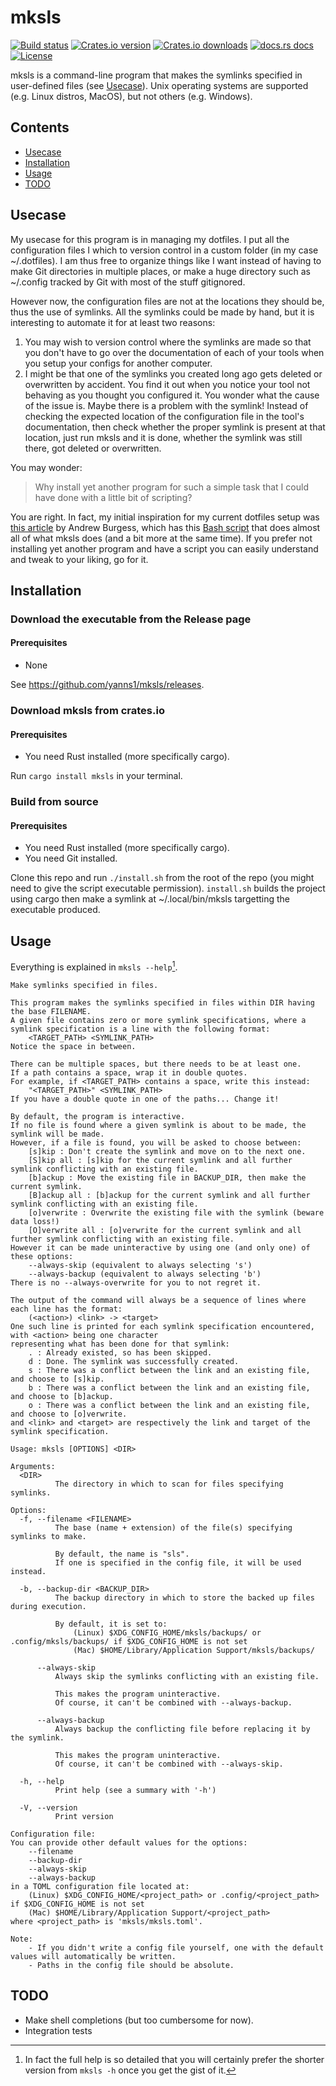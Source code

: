 # mksls

[![Build status](https://img.shields.io/github/actions/workflow/status/yanns1/mksls/build_and_test.yml?style=flat-square)](https://github.com/yanns1/mksls/actions/workflows/build_and_test.yml?query=branch%3Amain)
[![Crates.io version](https://img.shields.io/crates/v/mksls?style=flat-square&color=orange)](https://crates.io/crates/mksls)
[![Crates.io downloads](https://img.shields.io/crates/d/mksls?style=flat-square)](https://crates.io/crates/mksls)
[![docs.rs docs](https://img.shields.io/badge/docs-latest-blue?style=flat-square)](https://docs.rs/mksls)
[![License](https://img.shields.io/badge/license-GPL%203.0-blue?style=flat-square)](https://github.com/yanns1/mksls/blob/main/LICENSE)

mksls is a command-line program that makes the symlinks specified in user-defined files (see [Usecase](#usecase)).
Unix operating systems are supported (e.g. Linux distros, MacOS), but not others (e.g. Windows).

## Contents

- [Usecase](#usecase)
- [Installation](#installation)
- [Usage](#usage)
- [TODO](#todo)

## Usecase

My usecase for this program is in managing my dotfiles.
I put all the configuration files I which to version control in a custom folder (in my case ~/.dotfiles).
I am thus free to organize things like I want instead of having to make Git directories in multiple places, or make a huge directory such as ~/.config tracked by Git with most of the stuff gitignored.

However now, the configuration files are not at the locations they should be, thus the use of symlinks.
All the symlinks could be made by hand, but it is interesting to automate it for at least two reasons:

1. You may wish to version control where the symlinks are made so that you don't have to go over the documentation of each of your tools when you setup your configs for another computer.
1. I might be that one of the symlinks you created long ago gets deleted or overwritten by accident.
   You find it out when you notice your tool not behaving as you thought you configured it.
   You wonder what the cause of the issue is.
   Maybe there is a problem with the symlink!
   Instead of checking the expected location of the configuration file in the tool's documentation, then check whether the proper symlink is present at that location, just run mksls and it is done, whether the symlink was still there, got deleted or overwritten.

You may wonder:

> Why install yet another program for such a simple task that I could have done with a little bit of scripting?

You are right. In fact, my initial inspiration for my current dotfiles setup was [this article](https://shaky.sh/simple-dotfiles/) by Andrew Burgess, which has this [Bash script](https://github.com/andrew8088/dotfiles/blob/main/install/bootstrap.sh) that does almost all of what mksls does (and a bit more at the same time).
If you prefer not installing yet another program and have a script you can easily understand and tweak to your liking, go for it.

## Installation

### Download the executable from the Release page

#### Prerequisites

- None

See https://github.com/yanns1/mksls/releases.

### Download mksls from crates.io

#### Prerequisites

- You need Rust installed (more specifically cargo).

Run `cargo install mksls` in your terminal.

### Build from source

#### Prerequisites

- You need Rust installed (more specifically cargo).
- You need Git installed.

Clone this repo and run `./install.sh` from the root of the repo (you might need to give the script executable permission).
`install.sh` builds the project using cargo then make a symlink at ~/.local/bin/mksls targetting the executable produced.

## Usage

Everything is explained in `mksls --help`[^1].

```
Make symlinks specified in files.

This program makes the symlinks specified in files within DIR having the base FILENAME.
A given file contains zero or more symlink specifications, where a symlink specification is a line with the following format:
    <TARGET_PATH> <SYMLINK_PATH>
Notice the space in between.

There can be multiple spaces, but there needs to be at least one.
If a path contains a space, wrap it in double quotes.
For example, if <TARGET_PATH> contains a space, write this instead:
    "<TARGET_PATH>" <SYMLINK_PATH>
If you have a double quote in one of the paths... Change it!

By default, the program is interactive.
If no file is found where a given symlink is about to be made, the symlink will be made.
However, if a file is found, you will be asked to choose between:
    [s]kip : Don't create the symlink and move on to the next one.
    [S]kip all : [s]kip for the current symlink and all further symlink conflicting with an existing file.
    [b]ackup : Move the existing file in BACKUP_DIR, then make the current symlink.
    [B]ackup all : [b]ackup for the current symlink and all further symlink conflicting with an existing file.
    [o]verwrite : Overwrite the existing file with the symlink (beware data loss!)
    [O]verwrite all : [o]verwrite for the current symlink and all further symlink conflicting with an existing file.
However it can be made uninteractive by using one (and only one) of these options:
    --always-skip (equivalent to always selecting 's')
    --always-backup (equivalent to always selecting 'b')
There is no --always-overwrite for you to not regret it.

The output of the command will always be a sequence of lines where each line has the format:
    (<action>) <link> -> <target>
One such line is printed for each symlink specification encountered, with <action> being one character
representing what has been done for that symlink:
    . : Already existed, so has been skipped.
    d : Done. The symlink was successfully created.
    s : There was a conflict between the link and an existing file, and choose to [s]kip.
    b : There was a conflict between the link and an existing file, and choose to [b]ackup.
    o : There was a conflict between the link and an existing file, and choose to [o]verwrite.
and <link> and <target> are respectively the link and target of the symlink specification.

Usage: mksls [OPTIONS] <DIR>

Arguments:
  <DIR>
          The directory in which to scan for files specifying symlinks.

Options:
  -f, --filename <FILENAME>
          The base (name + extension) of the file(s) specifying symlinks to make.
          
          By default, the name is "sls".
          If one is specified in the config file, it will be used instead.

  -b, --backup-dir <BACKUP_DIR>
          The backup directory in which to store the backed up files during execution.
          
          By default, it is set to:
              (Linux) $XDG_CONFIG_HOME/mksls/backups/ or .config/mksls/backups/ if $XDG_CONFIG_HOME is not set
              (Mac) $HOME/Library/Application Support/mksls/backups/

      --always-skip
          Always skip the symlinks conflicting with an existing file.
          
          This makes the program uninteractive.
          Of course, it can't be combined with --always-backup.

      --always-backup
          Always backup the conflicting file before replacing it by the symlink.
          
          This makes the program uninteractive.
          Of course, it can't be combined with --always-skip.

  -h, --help
          Print help (see a summary with '-h')

  -V, --version
          Print version

Configuration file:
You can provide other default values for the options:
    --filename
    --backup-dir
    --always-skip
    --always-backup
in a TOML configuration file located at:
    (Linux) $XDG_CONFIG_HOME/<project_path> or .config/<project_path> if $XDG_CONFIG_HOME is not set
    (Mac) $HOME/Library/Application Support/<project_path>
where <project_path> is 'mksls/mksls.toml'.

Note:
    - If you didn't write a config file yourself, one with the default values will automatically be written.
    - Paths in the config file should be absolute.
```

## TODO

- Make shell completions (but too cumbersome for now).
- Integration tests

[^1]: In fact the full help is so detailed that you will certainly prefer the shorter version from `mksls -h` once you get the gist of it.
